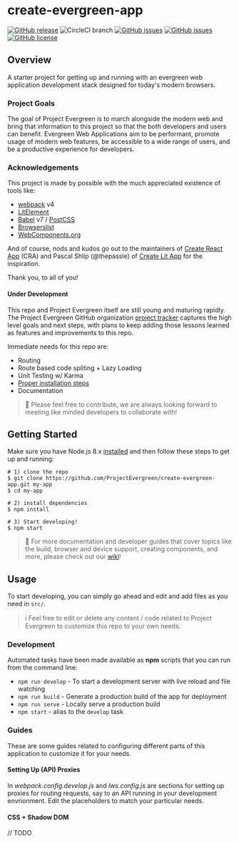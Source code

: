 # create-evergreen-app
[![GitHub release](https://img.shields.io/github/tag/ProjectEvergreen/create-evergreen-app.svg)](https://github.com/ProjectEvergreen/create-evergreen-app/tags)
![CircleCI branch](https://img.shields.io/circleci/project/github/ProjectEvergreen/create-evergreen-app/master.svg?style=plastic)
[![GitHub issues](https://img.shields.io/github/issues-raw/ProjectEvergreen/create-evergreen-app.svg)](https://github.com/ProjectEvergreen/create-evergreen-app/issues)
[![GitHub issues](https://img.shields.io/github/issues-pr-raw/ProjectEvergreen/create-evergreen-app.svg)](https://github.com/ProjectEvergreen/create-evergreen-app/issues)
[![GitHub license](https://img.shields.io/badge/license-MIT-blue.svg)](https://raw.githubusercontent.com/ProjectEvergreen/create-evergreen-app/master/LICENSE.md)

## Overview
A starter project for getting up and running with an evergreen web application development stack designed for today's modern browsers.


### Project Goals
The goal of Project Evergreen is to march alongside the modern web and bring that information to this project so that the both developers and users can benefit.  Evergreen Web Applications aim to be performant, promote usage of modern web features, be accessible to a wide range of users, and be a productive experience for developers.

### Acknowledgements
This project is made by possible with the much appreciated existence of tools like:
- [webpack](https://webpack.js.org/) v4
- [LitElement](https://github.com/Polymer/lit-element)
- [Babel](https://babeljs.io/) v7 / [PostCSS](https://github.com/postcss/postcss)
- [Browserslist](https://github.com/browserslist/browserslist)
- [WebComponents.org](https://www.webcomponents.org/)

And of course, nods and kudos go out to the maintainers of [Create React App](https://github.com/facebook/create-react-app) (CRA) and Pascal Shlip (@thepassle) of [Create Lit App](https://github.com/thepassle/create-lit-app) for the inspiration.

Thank you, to all of you!

#### Under Development
This repo and Project Evergreen itself are still young and maturing rapidly.  The Project Evergreen GitHub organization [project tracker](https://github.com/ProjectEvergreen/project-evergreen/projects) captures the high level goals and next steps, with plans to keep adding those lessons learned as features and improvements to this repo. 

Immediate needs for this repo are:
- Routing 
- Route based code spliting + Lazy Loading 
- Unit Testing w/ Karma
- [Proper installation steps]()
- Documentation

> 🙏 Please feel free to contribute, we are always looking forward to meeting like minded developers to collaborate with!

## Getting Started
Make sure you have Node.js 8.x [installed]() and then follow these steps to get up and running:
```shell
# 1) clone the repo
$ git clone https://github.com/ProjectEvergreen/create-evergreen-app.git my-app
$ cd my-app

# 2) install dependencies
$ npm install

# 3) Start developing!
$ npm start
```

> 📖 For more documentation and developer guides that cover topics like the build, browser and device support, creating components, and more, please check out our [wiki](https://github.com/ProjectEvergreen/project-evergreen/wiki)!


## Usage
To start developing, you can simply go ahead and edit and add files as you need in `src/`.  

> ℹ️ Feel free to edit or delete any content / code related to Project Evergreen to customize this repo to your own needs.

### Development
Automated tasks have been made available as **npm** scripts that you can run from the command line:
- `npm run develop` - To start a development server with live reload and file watching
- `npm run build` - Generate a production build of the app for deployment
- `npm run serve` - Locally serve a production build
- `npm start` - alias to the `develop` task

### Guides
These are some guides related to configuring different parts of this application to customize it for your needs.

#### Setting Up (API) Proxies
In _webpack.config.develop.js_ and _lws.config.js_ are sections for setting up proxies for routing requests, say to an API running in your development envrionment.  Edit the placeholders to match your particular needs.

#### CSS + Shadow DOM
// TODO
